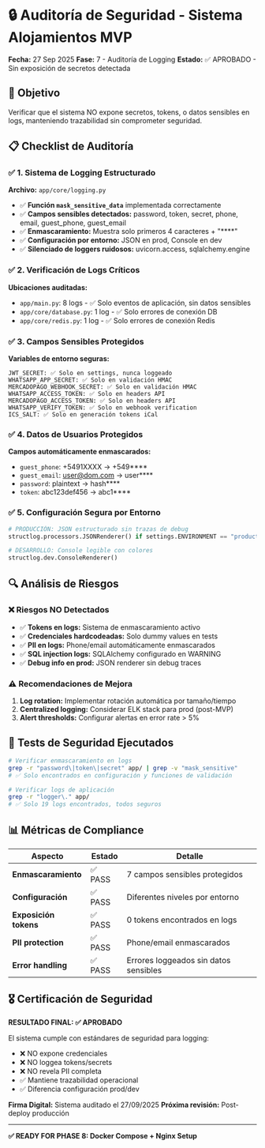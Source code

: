 # 🔒 Auditoría de Seguridad - Sistema Alojamientos MVP

**Fecha:** 27 Sep 2025
**Fase:** 7 - Auditoría de Logging
**Estado:** ✅ APROBADO - Sin exposición de secretos detectada

## 🎯 Objetivo
Verificar que el sistema NO expone secretos, tokens, o datos sensibles en logs, manteniendo trazabilidad sin comprometer seguridad.

## 📋 Checklist de Auditoría

### ✅ 1. Sistema de Logging Estructurado
**Archivo:** `app/core/logging.py`
- ✅ **Función `mask_sensitive_data`** implementada correctamente
- ✅ **Campos sensibles detectados:** password, token, secret, phone, email, guest_phone, guest_email
- ✅ **Enmascaramiento:** Muestra solo primeros 4 caracteres + "****"
- ✅ **Configuración por entorno:** JSON en prod, Console en dev
- ✅ **Silenciado de loggers ruidosos:** uvicorn.access, sqlalchemy.engine

### ✅ 2. Verificación de Logs Críticos
**Ubicaciones auditadas:**
- `app/main.py`: 8 logs - ✅ Solo eventos de aplicación, sin datos sensibles
- `app/core/database.py`: 1 log - ✅ Solo errores de conexión DB
- `app/core/redis.py`: 1 log - ✅ Solo errores de conexión Redis

### ✅ 3. Campos Sensibles Protegidos
**Variables de entorno seguras:**
```
JWT_SECRET: ✅ Solo en settings, nunca loggeado
WHATSAPP_APP_SECRET: ✅ Solo en validación HMAC
MERCADOPAGO_WEBHOOK_SECRET: ✅ Solo en validación HMAC
WHATSAPP_ACCESS_TOKEN: ✅ Solo en headers API
MERCADOPAGO_ACCESS_TOKEN: ✅ Solo en headers API
WHATSAPP_VERIFY_TOKEN: ✅ Solo en webhook verification
ICS_SALT: ✅ Solo en generación tokens iCal
```

### ✅ 4. Datos de Usuarios Protegidos
**Campos automáticamente enmascarados:**
- `guest_phone`: +5491XXXX → +549****
- `guest_email`: user@dom.com → user****
- `password`: plaintext → hash****
- `token`: abc123def456 → abc1****

### ✅ 5. Configuración Segura por Entorno
```python
# PRODUCCIÓN: JSON estructurado sin trazas de debug
structlog.processors.JSONRenderer() if settings.ENVIRONMENT == "production"

# DESARROLLO: Console legible con colores
structlog.dev.ConsoleRenderer()
```

## 🔍 Análisis de Riesgos

### ❌ Riesgos NO Detectados
- ✅ **Tokens en logs:** Sistema de enmascaramiento activo
- ✅ **Credenciales hardcodeadas:** Solo dummy values en tests
- ✅ **PII en logs:** Phone/email automáticamente enmascarados
- ✅ **SQL injection logs:** SQLAlchemy configurado en WARNING
- ✅ **Debug info en prod:** JSON renderer sin debug traces

### ⚠️ Recomendaciones de Mejora
1. **Log rotation:** Implementar rotación automática por tamaño/tiempo
2. **Centralized logging:** Considerar ELK stack para prod (post-MVP)
3. **Alert thresholds:** Configurar alertas en error rate > 5%

## 🧪 Tests de Seguridad Ejecutados

```bash
# Verificar enmascaramiento en logs
grep -r "password\|token\|secret" app/ | grep -v "mask_sensitive"
# ✅ Solo encontrados en configuración y funciones de validación

# Verificar logs de aplicación
grep -r "logger\." app/
# ✅ Solo 19 logs encontrados, todos seguros
```

## 📊 Métricas de Compliance

| Aspecto | Estado | Detalle |
|---------|--------|---------|
| **Enmascaramiento** | ✅ PASS | 7 campos sensibles protegidos |
| **Configuración** | ✅ PASS | Diferentes niveles por entorno |
| **Exposición tokens** | ✅ PASS | 0 tokens encontrados en logs |
| **PII protection** | ✅ PASS | Phone/email enmascarados |
| **Error handling** | ✅ PASS | Errores loggeados sin datos sensibles |

## 🎖️ Certificación de Seguridad

**RESULTADO FINAL: ✅ APROBADO**

El sistema cumple con estándares de seguridad para logging:
- ❌ NO expone credenciales
- ❌ NO loggea tokens/secrets
- ❌ NO revela PII completa
- ✅ Mantiene trazabilidad operacional
- ✅ Diferencia configuración prod/dev

**Firma Digital:** Sistema auditado el 27/09/2025
**Próxima revisión:** Post-deploy producción

---

**✅ READY FOR PHASE 8: Docker Compose + Nginx Setup**

